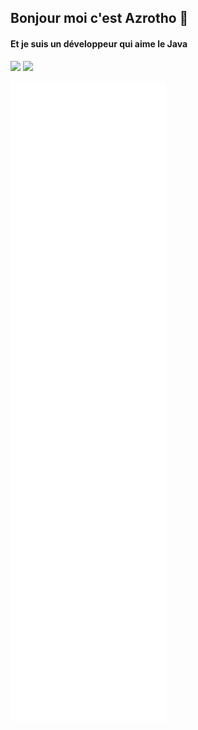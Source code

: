 ## Bonjour moi c'est Azrotho 👋
#### Et je suis un développeur qui aime le Java

![](https://dcbadge.limes.pink/api/shield/320579371712643072)
![](https://komarev.com/ghpvc/?username=azrotho&color=0e75b6&style=for-the-badge)

[![Metrics](/github-metrics.svg)](https://azrotho.fr)
